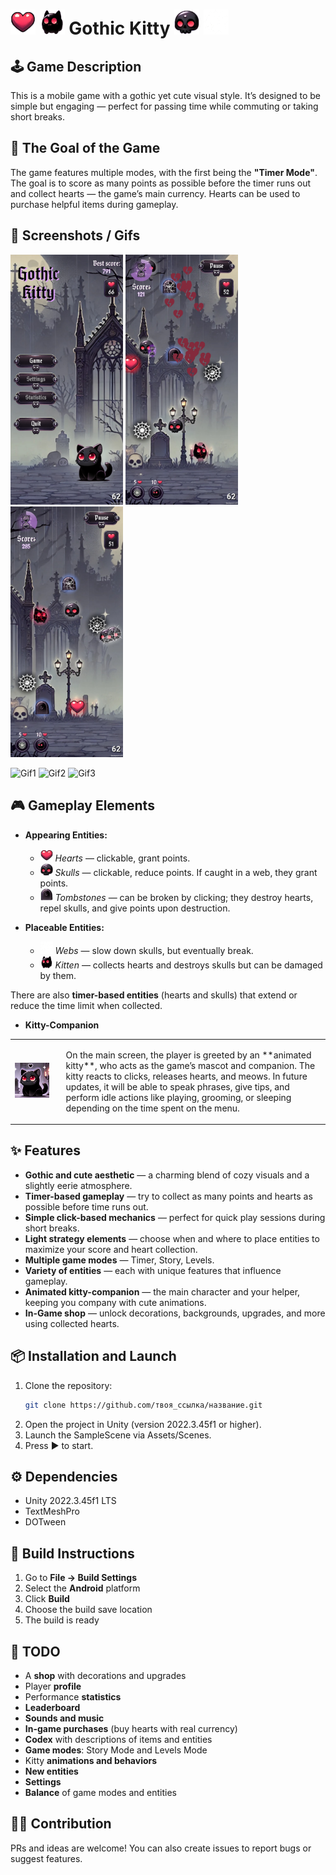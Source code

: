 # <img src="Assets/Art/Sprites/Entities/Heart.png" width="40" alt="Heart Entity"/> <img src="Assets/Art/Sprites/Entities/Kitty_3.png" width="40" alt="Kitty Entity"/> Gothic Kitty <img src="Assets/Art/Sprites/Entities/Scull.png" width="40" alt="Scull Entity"/> <img src="Assets/Art/Sprites/Entities/Web_2.png" width="40" alt="Web Entity"/>

## 🕹 Game Description
This is a mobile game with a gothic yet cute visual style. It’s designed to be simple but engaging — perfect for passing time while commuting or taking short breaks.

## 🧠 The Goal of the Game
The game features multiple modes, with the first being the **"Timer Mode"**. The goal is to score as many points as possible before the timer runs out and collect hearts — the game’s main currency. Hearts can be used to purchase helpful items during gameplay.

## 📱 Screenshots / Gifs
<p>
  <img src="Assets/Art/Screenshots/Screenshot_1.jpg" width="180" alt="Screenshot1"/>
  <img src="Assets/Art/Screenshots/Screenshot_2.jpg" width="180" alt="Screenshot2"/>
  <img src="Assets/Art/Screenshots/Screenshot_4.jpg" width="180" alt="Screenshot3"/>
</p>
<p>
  <img src="Assets/Art/Gifs/Gif_1.gif" width="180" alt="Gif1"/>
  <img src="Assets/Art/Gifs/Gif_2.gif" width="180" alt="Gif2"/>
  <img src="Assets/Art/Gifs/Gif_4.gif" width="180" alt="Gif3"/>
</p>

## 🎮 Gameplay Elements
- **Appearing Entities:**
  - <img src="Assets/Art/Sprites/Entities/Heart.png" width="20" alt="Heart Icon"/> *Hearts* — clickable, grant points.
  - <img src="Assets/Art/Sprites/Entities/Scull.png" width="20" alt="Scull Icon"/> *Skulls* — clickable, reduce points. If caught in a web, they grant points.
  - <img src="Assets/Art/Sprites/Entities/Tombstone.png" width="20" alt="Tombstone Icon"/> *Tombstones* — can be broken by clicking; they destroy hearts, repel skulls, and give points upon destruction.

- **Placeable Entities:**
  - <img src="Assets/Art/Sprites/Entities/Web_2.png" width="20" alt="Web Icon"/> *Webs* — slow down skulls, but eventually break.
  - <img src="Assets/Art/Sprites/Entities/Kitty_3.png" width="20" alt="Kitty Icon"/> *Kitten* — collects hearts and destroys skulls but can be damaged by them.

There are also **timer-based entities** (hearts and skulls) that extend or reduce the time limit when collected.

- **Kitty-Companion**
<table>
  <tr>
    <td>
      <img src="Assets/Art/Sprites/Other/CatReference.png" width="350" alt="Cat Entity"/>
    </td>
    <td style="padding-left: 20px;">
      <p>On the main screen, the player is greeted by an **animated kitty**, who acts as the game’s mascot and companion. The kitty reacts to clicks, releases hearts, and meows. In future updates, it will be able to speak phrases, give tips, and perform idle actions like playing, grooming, or sleeping depending on the time spent on the menu.</p>
    </td>
  </tr>
</table>

## ✨ Features
- **Gothic and cute aesthetic** — a charming blend of cozy visuals and a slightly eerie atmosphere.
- **Timer-based gameplay** — try to collect as many points and hearts as possible before time runs out.
- **Simple click-based mechanics** — perfect for quick play sessions during short breaks.
- **Light strategy elements** — choose when and where to place entities to maximize your score and heart collection.
- **Multiple game modes** — Timer, Story, Levels.
- **Variety of entities** — each with unique features that influence gameplay.
- **Animated kitty-companion** — the main character and your helper, keeping you company with cute animations.
- **In-Game shop** — unlock decorations, backgrounds, upgrades, and more using collected hearts.

## 📦 Installation and Launch
1. Clone the repository:
   ```bash
   git clone https://github.com/твоя_ссылка/название.git
   ```
2. Open the project in Unity (version 2022.3.45f1 or higher).
3. Launch the SampleScene via Assets/Scenes.
4. Press ▶ to start.

## ⚙️ Dependencies
- Unity 2022.3.45f1 LTS
- TextMeshPro
- DOTween

## 🔨 Build Instructions
1. Go to **File → Build Settings**
2. Select the **Android** platform
3. Click **Build**
4. Choose the build save location
5. The build is ready

## 🧪 TODO
- A **shop** with decorations and upgrades
- Player **profile**
- Performance **statistics**
- **Leaderboard**
- **Sounds and music**
- **In-game purchases** (buy hearts with real currency)
- **Codex** with descriptions of items and entities
- **Game modes**: Story Mode and Levels Mode
- Kitty **animations and behaviors**
- **New entities**
- **Settings**
- **Balance** of game modes and entities

## 👨‍💻 Contribution
PRs and ideas are welcome! You can also create issues to report bugs or suggest features.
